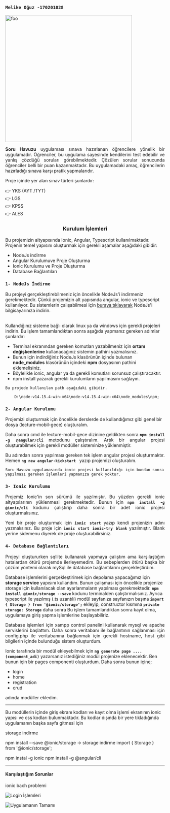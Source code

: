  <h3><code><b>Melike Oğuz -170201028</b></code></h3>
 <img width="400" height="400" src="https://i.imgyukle.com/2021/01/17/HEZSfj.png" alt="foo" />

<p style="text-align:justify"><b>Soru Havuzu</b> uygulaması sınava hazırlanan öğrencilere yönelik bir uygulamadır. Öğrenciler, bu uygulama sayesinde kendilerini test edebilir ve yanlış çözdüğü soruları görebilmektedir. Çözülen sorular sonucunda öğrenciler belli bir puan kazanmaktadır. Bu uygulamadaki amaç, öğrencilerin hazırladığı sınava karşı pratik yapmalarıdır. </p>
<p style="text-align:justify">Proje içinde yer alan sınav türleri şunlardır:</p>
<p>👉 YKS (AYT /TYT)<br/>
 👉 LGS <br/>
  👉 KPSS <br/>
   👉 ALES <br/>
</p>

<p></p>
<h3 style="text-align:center">Kurulum İşlemleri</h3>

Bu projemizin altyapısında Ionic, Angular, Typescript kullanılmaktadır. Projenin temel yapısını oluşturmak için gerekli aşamalar aşağıdaki gibidir:

<ul>

<li>NodeJs indirme</li>
<li>Angular Kurulumuve Proje Oluşturma</li>
<li>Ionic Kurulumu ve Proje Oluşturma</li>
<li>Database Bağlantıları</li>
</ul>

<h3><code>1- NodeJs İndirme</code></h3>
Bu projeyi gerçekleştirebilmeniz için öncelikle NodeJs'i indirmeniz gerekmektedir. Çünkü projemizin alt yapısında angular, ionic ve typescript kullanılıyor. Bu sistemlerin çalışabilmesi için <a href="https://nodejs.org/tr/download/">buraya tıklayarak</a> NodeJs'i bilgisayarınıza indirin.
<br></br>
<p>Kullandığınız sisteme bağlı olarak linux ya da windows için gerekli projeleri indirin. Bu işlem tamamlandıktan sonra aşağıda yapmanız gereken adımlar şunlardır:
</p>

<ul>
<li>Terminal ekranından gereken komutları yazabilmeniz için <b>ortam değişkenlerine</b> kullanacağınız sistemin pathini yazmalısınız. </li>
<li>Bunun için indirdiğiniz NodeJs klasörünün içinde bulunan <b>node_modules</b> klasörünün içindeki <b>npm</b> dosyasının pathini eklemelisiniz.</li>
<li>Böylelikle ionic, angular ya da gerekli komutları sorunsuz çalıştıracaktır.</li>
<li>npm install yazarak gerekli kurulumların yapılmasını sağlayın.</li>

</ul>
<code>Bu projede kullanılan path aşağıdaki gibidir.</code>

		D:\node-v14.15.4-win-x64\node-v14.15.4-win-x64\node_modules\npm;


<h3><code>2- Angular Kurulumu</code></h3>

Projemizi oluşturmak için öncelikle derslerde de kullandığımız gibi genel bir dosya (lecture-mobil-gece) oluşturalım. 

<p style="text-align:justify">Daha sonra cmd ile lecture-mobil-gece dizinine geldikten sonra <code><b>npm install -g @angular/cli</b></code> metodunu çalıştıralım. Artık bir angular projesi oluşturabilmek için gerekli modüller sisteminize yüklenmiştir.</p>
<p style="text-align:justify"> Bu adımdan sonra yapılması gereken tek işlem angular projesi oluşturmaktır. Hemen <code><b>ng new angular-kickstart </b></code> yazıp projemizi oluşturalım. </p> 

	Soru Havuzu uygulamasında ionic projesi kullanıldığı için bundan sonra
    yapılması gereken işlemleri yapmanıza gerek yoktur.

<h3><code>3- Ionic Kurulumu</code></h3>

<p style="text-align:justify">Projemiz Ionic'in son sürümü ile yazılmıştır. Bu yüzden gerekli ionic altyapılarının yüklenmesi gerekmektedir. Bunun için <code><b>npm install -g @ionic/cli</b></code> kodunu çalıştırıp daha sonra bir adet ionic projesi oluşturmalısınız.</p>

<p style="text-align:justify">Yeni bir proje oluşturmak için <code><b>ionic start</b></code> yazıp kendi projenizin adını yazmalısınız. Bu proje için <code><b>ionic start ionic-try blank</b></code> yazılmıştır. Blank yerine sidemenu diyerek de proje oluşturabilirsiniz.</p>


<h3><code>4- Database Bağlantıları</code></h3>

<p  style="text-align:justify"> Projeyi oluştururken sqllite kullanarak yapmaya çalıştım ama karşılaştığım hatalardan ötürü projemde ilerleyemedim. Bu sebeplerden ötürü başka bir çözüm yöntemi olarak mySql ile database bağlantılarını gerçekleştirdim. </p>
<p>Database işlemlerini gerçekleştirimek için depolama yapacağımız için <b>storage service</b> yapısını kullandım. Bunun çalışması için öncelikle projenize storage için kullanılacak olan ayarlanmaların yapılması gerekmektedir. <code><b>npm install @ionic/storage --save</b></code> kodunu terminalden çalıştırmalısınız. Ayrıca typescript ile yazılmış (.ts uzantılı) modül sayfanıza sayfanızın başına <code><b>import { Storage } from '@ionic/storage';</b></code> ekleyip, constructor kısmına <code><b>private storage: Storage</b></code> daha sonra  Bu işlem tamamlandıktan sonra kayıt olma, uygulamaya giriş yapma işlemlerine başlayabiliriz.</p>

<p style="text-align:justify">Database işlemleri için xampp control panelini kullanarak mysql ve apache servislerini başlattım. Daha sonra veritabanı ile bağlantının sağlanması için config.php ile veritabanına bağlanmak için gerekli hostname, host gibi bilgilerin içinde bulunduğu sistem oluşturdum.</p>

<p>Ionic tarafında bir modül ekleyebilmek için <code><b>ng generate page ....(component_adi)</b></code> yazarsanız istediğiniz modül projenize eklenecektir. Ben bunun için bir pages componenti oluşturdum. Daha sonra bunun içine;</p>

<ul>
    <li>login</li>
    <li>home </li>
    <li>registration</li>
    <li>crud</li>
</ul>
adında modüller ekledim. 
<hr></hr>
<p>Bu modüllerin içinde giriş ekranı kodları ve kayıt olma işlemi ekranının ionic yapısı ve css kodları bulunmaktadır. Bu kodlar dışında bir yere tıkladığında uygulamanın başka sayfa gitmesi için </p>

storage indirme

npm install --save @ionic/storage -> storage indirme
import { Storage } from '@ionic/storage';


npm instal -g ionic
npm install -g @angular/cli
<hr></hr>

<h4>Karşılaştığım Sorunlar</h4>

ionic bach problemi
</br>


![Login İşlemleri](https://hayalindekiyasam.files.wordpress.com/2021/01/login-kullanici-ekleme-ve-guncelleme.gif)

![Uygulamanın Tamamı](https://hayalindekiyasam.files.wordpress.com/2021/01/melike-oguz-soru-havuzu.gif)
